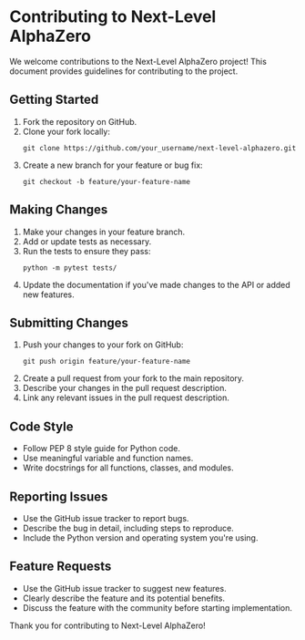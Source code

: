 
# Contributing to Next-Level AlphaZero

We welcome contributions to the Next-Level AlphaZero project! This document provides guidelines for contributing to the project.

## Getting Started

1. Fork the repository on GitHub.
2. Clone your fork locally:
   ```
   git clone https://github.com/your_username/next-level-alphazero.git
   ```
3. Create a new branch for your feature or bug fix:
   ```
   git checkout -b feature/your-feature-name
   ```

## Making Changes

1. Make your changes in your feature branch.
2. Add or update tests as necessary.
3. Run the tests to ensure they pass:
   ```
   python -m pytest tests/
   ```
4. Update the documentation if you've made changes to the API or added new features.

## Submitting Changes

1. Push your changes to your fork on GitHub:
   ```
   git push origin feature/your-feature-name
   ```
2. Create a pull request from your fork to the main repository.
3. Describe your changes in the pull request description.
4. Link any relevant issues in the pull request description.

## Code Style

- Follow PEP 8 style guide for Python code.
- Use meaningful variable and function names.
- Write docstrings for all functions, classes, and modules.

## Reporting Issues

- Use the GitHub issue tracker to report bugs.
- Describe the bug in detail, including steps to reproduce.
- Include the Python version and operating system you're using.

## Feature Requests

- Use the GitHub issue tracker to suggest new features.
- Clearly describe the feature and its potential benefits.
- Discuss the feature with the community before starting implementation.

Thank you for contributing to Next-Level AlphaZero!
